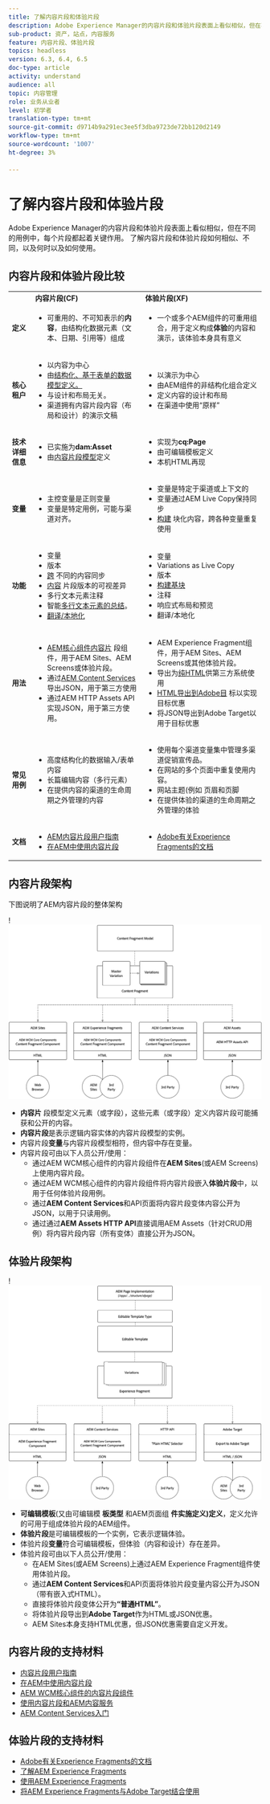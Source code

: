 ```yaml
---
title: 了解内容片段和体验片段
description: Adobe Experience Manager的内容片段和体验片段表面上看似相似，但在不同的用例中，每个片段都起着关键作用。 了解内容片段和体验片段如何相似、不同，以及何时以及如何使用。
sub-product: 资产，站点，内容服务
feature: 内容片段、体验片段
topics: headless
version: 6.3, 6.4, 6.5
doc-type: article
activity: understand
audience: all
topic: 内容管理
role: 业务从业者
level: 初学者
translation-type: tm+mt
source-git-commit: d9714b9a291ec3ee5f3dba9723de72bb120d2149
workflow-type: tm+mt
source-wordcount: '1007'
ht-degree: 3%

---
```



# 了解内容片段和体验片段

Adobe Experience Manager的内容片段和体验片段表面上看似相似，但在不同的用例中，每个片段都起着关键作用。 了解内容片段和体验片段如何相似、不同，以及何时以及如何使用。

## 内容片段和体验片段比较

<table>
<tbody><tr><td><strong> </strong></td>
<td><strong>内容片段(CF)</strong></td>
<td><strong>体验片段(XF)</strong></td>
</tr><tr><td><strong>定义</strong></td>
<td><ul>
<li>可重用的、不可知表示的<strong>内容</strong>，由结构化数据元素（文本、日期、引用等）组成</li>
</ul>
</td>
<td><ul>
<li>一个或多个AEM组件的可重用组合，用于定义构成<strong>体验</strong>的内容和演示，该体验本身具有意义</li>
</ul>
</td>
</tr><tr><td><strong>核心租户</strong></td>
<td><ul>
<li>以内容为中心</li>
<li>由<a href="https://helpx.adobe.com/experience-manager/6-5/assets/using/content-fragments-models.html" target="_blank">结构化、基于表单的数据模型定义。</a></li>
<li>与设计和布局无关。</li>
<li>渠道拥有内容片段内容（布局和设计）的演示文稿</li>
</ul>
</td>
<td><ul>
<li>以演示为中心</li>
<li>由AEM组件的非结构化组合定义</li>
<li>定义内容的设计和布局</li>
<li>在渠道中使用“原样”</li>
</ul>
</td>
</tr><tr><td><strong>技术详细信息</strong></td>
<td><ul>
<li>已实施为<strong>dam:Asset</strong></li>
<li>由<a href="https://helpx.adobe.com/experience-manager/6-5/assets/using/content-fragments-models.html" target="_blank">内容片段模型</a>定义</li>
</ul>
</td>
<td><ul>
<li>实现为<strong>cq:Page</strong></li>
<li>由可编辑模板定义</li>
<li>本机HTML再现</li>
</ul>
</td>
</tr><tr><td><strong>变量</strong></td>
<td><ul>
<li>主控变量是正则变量</li>
<li>变量是特定用例，可能与渠道对齐。</li>
</ul>
</td>
<td><ul>
<li>变量是特定于渠道或上下文的</li>
<li>变量通过AEM Live Copy保持同步</li>
<li><a href="https://helpx.adobe.com/experience-manager/6-5/sites/authoring/using/experience-fragments.html#BuildingBlocks" target="_blank">构建</a> 块化内容，跨各种变量重复使用</li>
</ul>
</td>
</tr><tr><td><strong>功能</strong></td>
<td><ul>
<li>变量</li>
<li>版本</li>
<li><a href="https://helpx.adobe.com/experience-manager/6-5/assets/using/content-fragments-variations.html#SynchronizingwithMaster" target="_blank">跨</a> 不同的内容同步</li>
<li><a href="https://helpx.adobe.com/experience-manager/6-5/assets/using/content-fragments-managing.html#ComparingFragmentVersions" target="_blank">内容</a> 片段版本的可视差异</li>
<li><a href="https://helpx.adobe.com/experience-manager/6-5/assets/using/content-fragments-variations.html#AnnotatingaContentFragment" target="_blank"></a> 多行文本元素注释</li>
<li>智能<a href="https://helpx.adobe.com/experience-manager/6-5/assets/using/content-fragments-variations.html#SummarizingText" target="_blank">多行文本元素的总结</a>。</li>
<li><a href="https://helpx.adobe.com/experience-manager/6-5/assets/using/creating-translation-projects-for-content-fragments.html" target="_blank">翻译/本地化</a></li>
</ul>
</td>
<td><ul>
<li>变量</li>
<li>Variations as Live Copy</li>
<li>版本</li>
<li><a href="https://helpx.adobe.com/experience-manager/6-5/sites/authoring/using/experience-fragments.html#BuildingBlocks" target="_blank">构建基块</a></li>
<li>注释</li>
<li>响应式布局和预览</li>
<li>翻译/本地化</li>
</ul>
</td>
</tr><tr><td><strong>用法</strong></td>
<td><ul>
<li><a href="https://docs.adobe.com/content/help/en/experience-manager-core-components/using/components/content-fragment-component.html" target="_blank">AEM核心组件内容片</a> 段组件，用于AEM Sites、AEM Screens或体验片段。</li>
<li>通过<a href="https://helpx.adobe.com/experience-manager/kt/sites/using/content-services-tutorial-use.html" target="_blank">AEM Content Services</a>导出JSON，用于第三方使用</li>
<li>通过AEM HTTP Assets API实现JSON，用于第三方使用。</li>
</ul>
</td>
<td><ul>
<li>AEM Experience Fragment组件，用于AEM Sites、AEM Screens或其他体验片段。</li>
<li>导出为<a href="https://helpx.adobe.com/experience-manager/6-5/sites/authoring/using/experience-fragments.html#ThePlainHTMLRendition" target="_blank">纯HTML</a>供第三方系统使用</li>
<li><a href="https://helpx.adobe.com/cn/experience-manager/6-5/sites/administering/using/experience-fragments-target.html" target="_blank">HTML导出到Adobe目</a> 标以实现目标优惠</li>
<li>将JSON导出到Adobe Target以用于目标优惠</li>
</ul>
</td>
</tr><tr><td><strong>常见用例</strong></td>
<td><ul>
<li>高度结构化的数据输入/表单内容</li>
<li>长篇编辑内容（多行元素）</li>
<li>在提供内容的渠道的生命周期之外管理的内容</li>
</ul>
</td>
<td><ul>
<li>使用每个渠道变量集中管理多渠道促销宣传品。</li>
<li>在网站的多个页面中重复使用内容。</li>
<li>网站主题(例如 页眉和页脚</li>
<li>在提供体验的渠道的生命周期之外管理的体验</li>
</ul>
</td>
</tr><tr><td><strong>文档</strong></td>
<td><ul>
<li><a href="https://helpx.adobe.com/experience-manager/6-5/assets/user-guide.html?topic=/experience-manager/6-5/assets/morehelp/content-fragments.ug.js" target="_blank">AEM内容片段用户指南</a></li>
<li><a href="https://helpx.adobe.com/experience-manager/kt/sites/using/content-fragments-feature-video-use.html" target="_blank">在AEM中使用内容片段</a></li>
</ul>
</td>
<td><ul>
<li><a href="https://helpx.adobe.com/experience-manager/6-5/sites/authoring/using/experience-fragments.html" target="_blank">Adobe有关Experience Fragments的文档</a></li>
</ul>
</td>
</tr></tbody></table>

## 内容片段架构

下图说明了AEM内容片段的整体架构

!![内容片段架构](./assets/content-fragments-architecture.png)

+ **内容片** 段模型定义元素（或字段），这些元素（或字段）定义内容片段可能捕获和公开的内容。
+ **内容片段**&#x200B;是表示逻辑内容实体的内容片段模型的实例。
+ 内容片段&#x200B;**变量**&#x200B;与内容片段模型相符，但内容中存在变量。
+ 内容片段可由以下人员公开/使用：
   + 通过AEM WCM核心组件的内容片段组件在&#x200B;**AEM Sites**(或AEM Screens)上使用内容片段。
   + 通过AEM WCM核心组件的内容片段组件将内容片段嵌入&#x200B;**体验片段**&#x200B;中，以用于任何体验片段用例。
   + 通过&#x200B;**AEM Content Services**&#x200B;和API页面将内容片段变体内容公开为JSON，以用于只读用例。
   + 通过通过&#x200B;**AEM Assets HTTP API**&#x200B;直接调用AEM Assets（针对CRUD用例）将内容片段内容（所有变体）直接公开为JSON。

## 体验片段架构

!![体验片段架构](./assets/experience-fragments-architecture.png)

+ **可编辑模板**(又由可编辑模 **板类型** 和AEM页面组 **件实施定义)定义**，定义允许的可用于组成体验片段的AEM组件。
+ **体验片段**&#x200B;是可编辑模板的一个实例，它表示逻辑体验。
+ 体验片段&#x200B;**变量**&#x200B;符合可编辑模板，但体验（内容和设计）存在差异。
+ 体验片段可由以下人员公开/使用：
   + 在AEM Sites(或AEM Screens)上通过AEM Experience Fragment组件使用体验片段。
   + 通过&#x200B;**AEM Content Services**&#x200B;和API页面将体验片段变量内容公开为JSON（带有嵌入式HTML）。
   + 直接将体验片段变体公开为&#x200B;**“普通HTML”**。
   + 将体验片段导出到&#x200B;**Adobe Target**&#x200B;作为HTML或JSON优惠。
   + AEM Sites本身支持HTML优惠，但JSON优惠需要自定义开发。

## 内容片段的支持材料

+ [内容片段用户指南](https://helpx.adobe.com/experience-manager/6-5/assets/user-guide.html?topic=/experience-manager/6-5/assets/morehelp/content-fragments.ug.js)
+ [在AEM中使用内容片段](https://helpx.adobe.com/experience-manager/kt/sites/using/content-fragments-feature-video-use.html)
+ [AEM WCM核心组件的内容片段组件](https://docs.adobe.com/content/help/zh-Hans/experience-manager-core-components/using/components/content-fragment-component.html)
+ [使用内容片段和AEM内容服务](https://helpx.adobe.com/experience-manager/kt/sites/using/structured-fragments-content-services-feature-video-use.html)
+ [AEM Content Services入门](https://helpx.adobe.com/experience-manager/kt/sites/using/content-services-tutorial-use.html)

## 体验片段的支持材料

+ [Adobe有关Experience Fragments的文档](https://helpx.adobe.com/experience-manager/6-5/sites/authoring/using/experience-fragments.html)
+ [了解AEM Experience Fragments](https://helpx.adobe.com/experience-manager/kt/sites/using/experience-fragments-feature-video-understand.html)
+ [使用AEM Experience Fragments](https://helpx.adobe.com/experience-manager/kt/sites/using/experience-fragments-feature-video-use.html)
+ [将AEM Experience Fragments与Adobe Target结合使用](https://medium.com/adobetech/experience-fragments-and-adobe-target-d8d74381b9b2)
